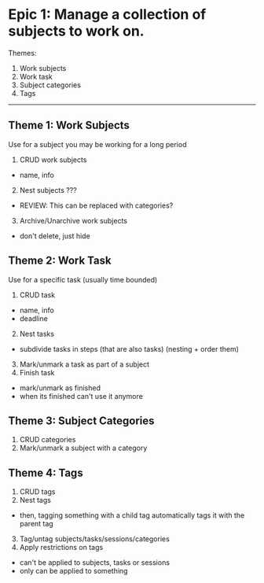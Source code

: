 # Epic 1: Manage a collection of subjects to work on.

Themes:
1. Work subjects
2. Work task
3. Subject categories
4. Tags

***

## Theme 1: Work Subjects
Use for a subject you may be working for a long period

1. CRUD work subjects
  - name, info
2. Nest subjects ???
  - REVIEW: This can be replaced with categories?
3. Archive/Unarchive work subjects
  - don't delete, just hide

## Theme 2: Work Task
Use for a specific task (usually time bounded)

1. CRUD task
  - name, info
  - deadline
2. Nest tasks
  - subdivide tasks in steps (that are also tasks) (nesting + order them)
3. Mark/unmark a task as part of a subject
4. Finish task
  - mark/unmark as finished
  - when its finished can't use it anymore

## Theme 3: Subject Categories
1. CRUD categories
2. Mark/unmark a subject with a category

## Theme 4: Tags
1. CRUD tags
2. Nest tags
  - then, tagging something with a child tag automatically tags it with the parent tag
3. Tag/untag subjects/tasks/sessions/categories
4. Apply restrictions on tags
  - can't be applied to subjects, tasks or sessions
  - only can be applied to something
